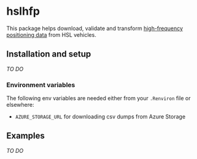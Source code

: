 # hslhfp

This package helps download, validate and transform [high-frequency positioning data](https://digitransit.fi/en/developers/apis/4-realtime-api/vehicle-positions/) from HSL vehicles.

## Installation and setup

*TO DO*

### Environment variables

The following env variables are needed either from your `.Renviron` file or elsewhere:

- `AZURE_STORAGE_URL` for downloading csv dumps from Azure Storage

## Examples

*TO DO*
